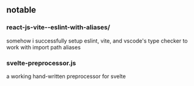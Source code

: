 ## notable

### react-js-vite--eslint-with-aliases/

somehow i successfully setup eslint, vite, and vscode's type checker to work with import path aliases

### svelte-preprocessor.js

a working hand-written preprocessor for svelte
